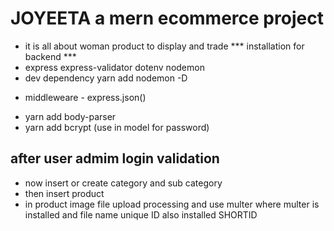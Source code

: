 # JOYEETA a mern ecommerce project
- it is all about woman product to display and trade
*** installation for backend ***
- express express-validator dotenv nodemon 
- dev dependency yarn add nodemon -D
* middleweare - express.json()
- yarn add body-parser
- yarn add bcrypt (use in model for password)
## after user admim login validation
- now insert or create category and sub category 
- then insert product 
- in product image file upload    processing and use multer where multer is installed and file name unique ID also installed SHORTID

